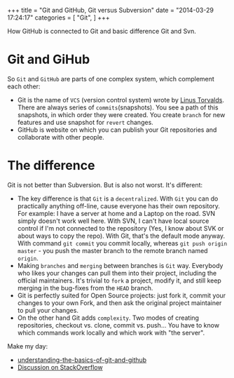 +++
title = "Git and GitHub, Git versus Subversion"
date = "2014-03-29 17:24:17"
categories = [
    "Git",
]
+++

How GitHub is connected to Git and basic difference Git and Svn.

<!--more-->

# Git and GiHub

So `Git` and `GitHub` are parts of one complex system, which complement each other:

*	Git is the name of `VCS` (version control system) wrote by [Linus Torvalds](http://en.wikipedia.org/wiki/Linus_Torvalds "Linus Torvalds"). There are always series of `commits`(snapshots). You see a path of this snapshots, in which order they were created. You create `branch` for new features and use snapshot for `revert` changes.
*   GitHub is website on which you can publish your Git repositories and collaborate with other people.

# The difference

Git is not better than Subversion. But is also not worst. It's different:

*   The key difference is that `Git` is a `decentralized`. With `Git` you can do practically anything off-line, cause everyone has their own repository. For example: I have a server at home and a Laptop on the road. SVN simply doesn't work well here. With SVN, I can't have local source control if I'm not connected to the repository (Yes, I know about SVK or about ways to copy the repo). With Git, that's the default mode anyway. With command `git commit` you commit locally, whereas `git push origin master` - you push the master branch to the remote branch named `origin`.
*   Making `branches` and `merging` between branches is `Git` way. Everybody who likes your changes can pull them into their project, including the official maintainers. It's trivial to `fork` a project, modify it, and still keep merging in the bug-fixes from the `HEAD` branch.
*   Git is perfectly suited for Open Source projects: just fork it, commit your changes to your own Fork, and then ask the original project maintainer to pull your changes.
*   On the other hand Git adds `complexity`. Two modes of creating repositories, checkout vs. clone, commit vs. push... You have to know which commands work locally and which work with "the server".

Make my day:

* [understanding-the-basics-of-git-and-github](http://stackoverflow.com/questions/11816424/understanding-the-basics-of-git-and-github "stackoverflow")
* [Discussion on StackOverflow](http://stackoverflow.com/questions/871/why-is-git-better-than-subversion)